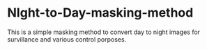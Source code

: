 # NIght-to-Day-masking-method
This is a simple masking method to convert day to night images for survillance and various control porposes.
